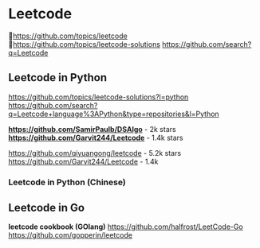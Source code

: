 # Leetcode             
💜https://github.com/topics/leetcode      
💜https://github.com/topics/leetcode-solutions
https://github.com/search?q=Leetcode                            

## Leetcode in Python                    
https://github.com/topics/leetcode-solutions?l=python
https://github.com/search?q=Leetcode+language%3APython&type=repositories&l=Python                  

**https://github.com/SamirPaulb/DSAlgo** -  2k stars                      
**https://github.com/Garvit244/Leetcode** - 1.4k stars                     

https://github.com/qiyuangong/leetcode - 5.2k stars                 
https://github.com/Garvit244/Leetcode - 1.4k             

### Leetcode in Python (Chinese)                  


## Leetcode in Go             
**leetcode cookbook (GOlang)** https://github.com/halfrost/LeetCode-Go                         
https://github.com/gopperin/leetcode                     


